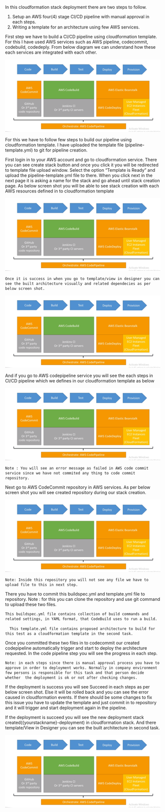 In this cloudformation stack deployment there are two steps to follow.

1. Setup an AWS four(4) stage CI/CD pipeline with manual approval in each steps.
2.  Writing a template for an architecture using few AWS services.
  
First step we have to build a CI/CD pipeline using cloudformation template. For this I have used AWS services such as AWS pipeline, codecommit, codebuild, codedeply. From below diagram we can understand how these each services are integrated with each other.

![](images/screen1.png)

For this we have to follow few steps to build our pipeline using cloudformation template. I have uploaded the template file (pipeline-template.yml)  to git for pipeline creation. 

First login in to your AWS account and go to cloudformation service.
There you can see create stack button and once you click it you will be redirected to template file upload window.
Select the option “Template is Ready” and upload the pipeline-template.yml file to there.
When you click next in the next page it is asking a name for the stack and go ahead until stack creation page.
As below screen shot you will be able to see stack creation with each AWS resources defined in to cloudformation template

![](images/screen1.png)

	Once it is success in when you go to template/view in designer you can see the built architecture visually and related dependecies as per below screen shot. 

![](images/screen1.png)	

And if you go to AWS codepipeline service you will see the each steps in CI/CD pipeline which we defines in our cloudformation template as below

![](images/screen1.png)
	
	Note : You will see an error message as failed in AWS code commit service since we have not commited any thing to code commit repository.


Next go to AWS CodeCommit repository in AWS services. As per below screen shot you will see created repository during our stack creation.

 ![](images/screen1.png)
	
	Note: Inside this repository you will not see any file we have to upload file to this in next step.

There you have to commit this buildspec.yml and template.yml file to repository.
	Note : for this you can clone the repository and use git command to upload these two files.

	This buildspec.yml file contains collection of build commands and related settings, in YAML format, that CodeBuild uses to run a build.

	  This template.yml file contains proposed architecture to build for this test as a cloudformation template in the second task.


Once you committed these two files in to codecommit our created codepipeline automatically trigger and start to deploy the architecture requested. In the code pipeline step you will see the progress in each step.

	Note: in each steps since there is manual approval process you have to approve in order to deployment works. Normally in company environment few persons is responsible for this task and that person decide  whether  the deployment is ok or not after checking changes.

If the deployment is success you will see Succeed in each steps as per below screen shot. Else it will be rolled back and you can see the error caused  in cloudformation events. If there should be some changes to fix this issue you have to update the template and just commit in to repository and it will trigger and start deployment again in the pipeline.

If the deployment is succeed you will see the new deployment stack created({yourstackname}-deployment) in cloudformation stack. And there template/View in Designer you can see the built architecture in second task.

![](images/screen1.png)
 








